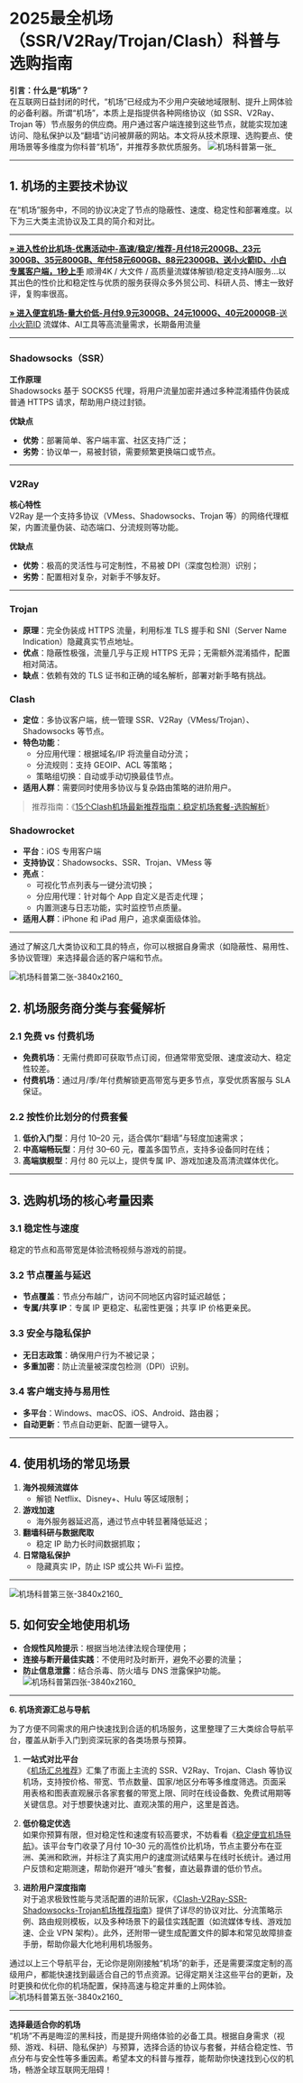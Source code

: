 # 2025最全机场（SSR/V2Ray/Trojan/Clash）科普与选购指南


**引言：什么是“机场”？**  
在互联网日益封闭的时代，“机场”已经成为不少用户突破地域限制、提升上网体验的必备利器。所谓“机场”，本质上是指提供各种网络协议（如 SSR、V2Ray、Trojan 等）节点服务的供应商。用户通过客户端连接到这些节点，就能实现加速访问、隐私保护以及“翻墙”访问被屏蔽的网站。本文将从技术原理、选购要点、使用场景等多维度为你科普“机场”，并推荐多款优质服务。
![机场科普第一张_](https://github.com/user-attachments/assets/f91f482c-3e76-425a-b2d1-1b4e1217e8cf)

---

## 1. 机场的主要技术协议

在“机场”服务中，不同的协议决定了节点的隐蔽性、速度、稳定性和部署难度。以下为三大类主流协议及工具的简介和对比。

***
[**» 进入性价比机场-优惠活动中-高速/稳定/推荐-月付18元200GB、23元300GB、35元800GB、年付58元600GB、88元2300GB、送小火箭ID、小白专属客户端，1秒上手**](https://ll.silos.top/lepl/sxdxZeA8VV) 顺滑4K / 大文件 / 高质量流媒体解锁/稳定支持AI服务...以其出色的性价比和稳定性与优质的服务获得众多外贸公司、科研人员、博主一致好评，复购率很高。

[**» 进入便宜机场-量大价低-月付9.9元300GB、24元1000G、40元2000GB**-送小火箭ID](https://oo.silos.top/cheap/ew8KhPafvG) 流媒体、AI工具等高流量需求，长期备用流量
***


### Shadowsocks（SSR）

**工作原理**  
Shadowsocks 基于 SOCKS5 代理，将用户流量加密并通过多种混淆插件伪装成普通 HTTPS 请求，帮助用户绕过封锁。  

**优缺点**  

- **优势**：部署简单、客户端丰富、社区支持广泛；  
- **劣势**：协议单一，易被封锁，需要频繁更换端口或节点。  


---

### V2Ray

**核心特性**  
V2Ray 是一个支持多协议（VMess、Shadowsocks、Trojan 等）的网络代理框架，内置流量伪装、动态端口、分流规则等功能。  

**优缺点**  

- **优势**：极高的灵活性与可定制性，不易被 DPI（深度包检测）识别；  
- **劣势**：配置相对复杂，对新手不够友好。  


---



### Trojan  

- **原理**：完全伪装成 HTTPS 流量，利用标准 TLS 握手和 SNI（Server Name Indication）隐藏真实节点地址。  
- **优点**：隐蔽性极强，流量几乎与正规 HTTPS 无异；无需额外混淆插件，配置相对简洁。  
- **缺点**：依赖有效的 TLS 证书和正确的域名解析，部署对新手略有挑战。  


### Clash  

- **定位**：多协议客户端，统一管理 SSR、V2Ray（VMess/Trojan）、Shadowsocks 等节点。  
- **特色功能**：  
  - 分应用代理：根据域名/IP 将流量自动分流；  
  - 分流规则：支持 GEOIP、ACL 等策略；  
  - 策略组切换：自动或手动切换最佳节点。  
- **适用人群**：需要同时使用多协议与复杂路由策略的进阶用户。  

> 推荐指南：《[15个Clash机场最新推荐指南：稳定机场套餐-选购解析](https://www.clashgoodnode.com/daily-updates/clash-ji-chang.html)》

### Shadowrocket  

- **平台**：iOS 专用客户端  
- **支持协议**：Shadowsocks、SSR、Trojan、VMess 等  
- **亮点**：  
  - 可视化节点列表与一键分流切换；  
  - 分应用代理：针对每个 App 自定义是否走代理；  
  - 内置测速与日志功能，实时监控节点质量。  
- **适用人群**：iPhone 和 iPad 用户，追求桌面级体验。  


---

通过了解这几大类协议和工具的特点，你可以根据自身需求（如隐蔽性、易用性、多协议管理）来选择最合适的客户端和节点。

![机场科普第二张-3840x2160_](https://github.com/user-attachments/assets/4df103c6-ee0a-434c-b2b7-54cc1537d65b)

## 2. 机场服务商分类与套餐解析

### 2.1 免费 vs 付费机场  

- **免费机场**：无需付费即可获取节点订阅，但通常带宽受限、速度波动大、稳定性较差。  
- **付费机场**：通过月/季/年付费解锁更高带宽与更多节点，享受优质客服与 SLA 保证。  


### 2.2 按性价比划分的付费套餐  

1. **低价入门型**：月付 10–20 元，适合偶尔“翻墙”与轻度加速需求；  
2. **中高端畅玩型**：月付 30–60 元，覆盖多国节点，支持多设备同时在线；  
3. **高端旗舰型**：月付 80 元以上，提供专属 IP、游戏加速及高清流媒体优化。  


---

## 3. 选购机场的核心考量因素

### 3.1 稳定性与速度  

稳定的节点和高带宽是体验流畅视频与游戏的前提。  


### 3.2 节点覆盖与延迟  

- **节点覆盖**：节点分布越广，访问不同地区内容时延迟越低；  
- **专属/共享 IP**：专属 IP 更稳定、私密性更强；共享 IP 价格更亲民。

### 3.3 安全与隐私保护  

- **无日志政策**：确保用户行为不被记录；  
- **多重加密**：防止流量被深度包检测（DPI）识别。

### 3.4 客户端支持与易用性  

- **多平台**：Windows、macOS、iOS、Android、路由器；  
- **自动更新**：节点自动更新、配置一键导入。

---

## 4. 使用机场的常见场景

1. **海外视频流媒体**  
   - 解锁 Netflix、Disney+、Hulu 等区域限制；  
2. **游戏加速**  
   - 海外服务器延迟高，通过节点中转显著降低延迟；  
3. **翻墙科研与数据爬取**  
   - 稳定 IP 助力长时间数据抓取；  
4. **日常隐私保护**  
   - 隐藏真实 IP，防止 ISP 或公共 Wi‑Fi 监控。

---
![机场科普第三张-3840x2160_](https://github.com/user-attachments/assets/ad5c025c-add8-47fd-9a23-00efc27c5004)

## 5. 如何安全地使用机场

- **合规性风险提示**：根据当地法律法规合理使用；  
- **连接与断开最佳实践**：不使用时及时断开，避免不必要的流量；  
- **防止信息泄露**：结合杀毒、防火墙与 DNS 泄露保护功能。
![机场科普第四张-3840x2160_](https://github.com/user-attachments/assets/dafe4b08-3687-41fc-80e5-5cd3862a6a1c)

---

**6. 机场资源汇总与导航**  


为了方便不同需求的用户快速找到合适的机场服务，这里整理了三大类综合导航平台，覆盖从新手入门到资深玩家的各类场景与预算。

1. **一站式对比平台**  
   《[机场汇总推荐](https://john19187.github.io/ji-chang-tui-jian/)》汇集了市面上主流的 SSR、V2Ray、Trojan、Clash 等协议机场，支持按价格、带宽、节点数量、国家/地区分布等多维度筛选。页面采用表格和图表直观展示各家套餐的带宽上限、同时在线设备数、免费试用期等关键信息。对于想要快速对比、直观决策的用户，这里是首选。

2. **低价稳定优选**  
   如果你预算有限，但对稳定性和速度有较高要求，不妨看看《[稳定便宜机场导航](https://jichangdaohangzhan.github.io/jichanghuizong/)》。该平台专门收录了月付 10–30 元的高性价比机场，节点主要分布在亚洲、美洲和欧洲，并标注了真实用户的速度测试结果与在线时长统计。通过用户反馈和定期测速，帮助你避开“噱头”套餐，直达最靠谱的低价节点。

3. **进阶用户深度指南**  
   对于追求极致性能与灵活配置的进阶玩家，《[Clash-V2Ray-SSR-Shadowsocks-Trojan机场推荐指南](https://jichangdaohangzhan.github.io/Clash-V2Ray-Trojan-ssr/)》提供了详尽的协议对比、分流策略示例、路由规则模板，以及多种场景下的最佳实践配置（如流媒体专线、游戏加速、企业 VPN 架构）。此外，还附带一键生成配置文件的脚本和常见故障排查手册，帮助你最大化地利用机场服务。

通过以上三个导航平台，无论你是刚刚接触“机场”的新手，还是需要深度定制的高级用户，都能快速找到最适合自己的节点资源。记得定期关注这些平台的更新，及时更换和优化你的机场配置，保持高速与稳定并重的上网体验。
![机场科普第五张-3840x2160_](https://github.com/user-attachments/assets/28522bec-9c69-44cf-a661-56f71c28a59e)

---

**选择最适合你的机场**  
“机场”不再是晦涩的黑科技，而是提升网络体验的必备工具。根据自身需求（视频、游戏、科研、隐私保护）与预算，选择合适的协议与套餐，并结合稳定性、节点分布与安全性等多重因素。希望本文的科普与推荐，能帮助你快速找到心仪的机场，畅游全球互联网无阻碍！
